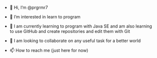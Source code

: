 - 👋 Hi, I’m @prgrmr7
- 👀 I’m interested in learn to program
- 🌱 I am currently learning to program with Java SE and am also learning to use GitHub and create repositories and edit them with Git
- 💞️ I am looking to collaborate on any useful task for a better world

- 📫 How to reach me (just here for now)

<!---
prgrmr7/prgrmr7 is a ✨ special ✨ repository because its `README.md` (this file) appears on your GitHub profile.
You can click the Preview link to take a look at your changes.
--->
